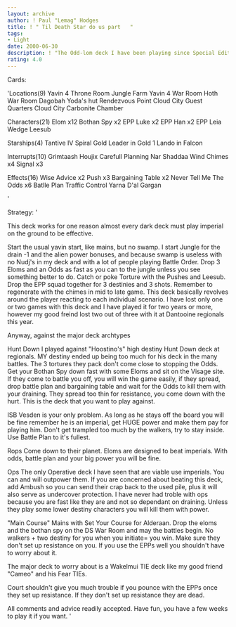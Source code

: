 ```yaml
---
layout: archive
author: ! Paul "Lemag" Hodges
title: ! " Til Death Star do us part   "
tags:
- Light
date: 2000-06-30
description: ! "The Odd-lom deck I have been playing since Special Edition arrived. Went 3-0 at Dantooine regional in 2000 and 2-1 at last years regional (don't ask about the one loss to Odi-Wan)"
rating: 4.0
---
```

Cards: 

'Locations(9)
Yavin 4 Throne Room
Jungle
Farm
Yavin 4 War Room
Hoth War Room
Dagobah Yoda's hut
Rendezvous Point
Cloud City Guest Quarters
Cloud City Carbonite Chamber

Characters(21)
Elom x12
Bothan Spy x2
EPP Luke x2
EPP Han x2
EPP Leia
Wedge
Leesub

Starships(4)
Tantive IV
Spiral
Gold Leader in Gold 1
Lando in Falcon

Interrupts(10)
Grimtaash
Houjix
Carefull Planning
Nar Shaddaa Wind Chimes x4
Signal x3

Effects(16)
Wise Advice x2
Push x3
Bargaining Table x2
Never Tell Me The Odds x6
Batlle Plan
Traffic Control
Yarna D'al Gargan

'

Strategy: '

This deck works for one reason almost every dark deck must play imperial on the ground to be effective.

Start the usual yavin start, like mains, but no swamp.	I start Jungle for the drain -1 and the alien power bonuses, and because swamp is useless with no Nudj's in my deck and with a lot of people playing Battle Order.  Drop 3 Eloms and an Odds as fast as you can to the jungle unless you see something better to do.  Catch or poke Torture with the Pushes and Leesub.  Drop the EPP squad together for 3 destinies and 3 shots.  Remember to regenerate with the chimes in mid to late game.  This deck basically revolves around the player reacting to each individual scenario.  I have lost only one or two games with this deck and I have played it for two years or more, however my good freind lost two out of three with it at Dantooine regionals this year.

Anyway, against the major deck archtypes

Hunt Down
I played against "Hoostino's" high destiny Hunt Down deck at regionals.  MY destiny ended up being too much for his deck in the many battles.  The 3 tortures they pack don't come close to stopping the Odds.  Get your Bothan Spy down fast with some Eloms and sit on the Visage site.  If they come to battle you off, you will win the game easily, if they spread, drop battle plan and bargaining table and wait for the Odds to kill them with your draining.  They spread too thin for resistance, you come down with the hurt. This is the deck that you want to play against.

ISB
Vesden is your only problem.  As long as he stays off the board you will be fine remember he is an imperial, get HUGE power and make them pay for playing him.	Don't get trampled too much by the walkers, try to stay inside.  Use Battle Plan to it's fullest.

Rops
Come down to their planet.  Eloms are designed to beat imperials.  With odds, battle plan and your big power you will be fine.

Ops
The only Operative deck I have seen that are viable use imperials.  You can and will outpower them.  If you are concerned about beating this deck, add Ambush so you can send their crap back to the used pile, plus it will also serve as undercover protection.  I have never had troble with ops because you are fast like they are and not so dependant on draining.  Unless they play some lower destiny characters you will kill them with power.

"Main Course"
Mains with Set Your Course for Alderaan.
Drop the eloms and the bothan spy on the DS War Room and may the battles begin.  No walkers + two destiny for you when you initiate= you win.  Make sure they don't set up resistance on you.	If you use the EPPs well you shouldn't have to worry about it.

The major deck to worry about is a Wakelmui TIE deck like my good friend "Cameo" and his Fear TIEs.

Court shouldn't give you much trouble if you pounce with the EPPs once they set up resistance.  If they don't set up resistance they are dead.

All comments and advice readily accepted.  Have fun, you have a few weeks to play it if you want.  '